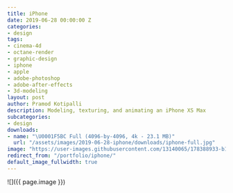 ```yaml
---
title: iPhone
date: 2019-06-28 00:00:00 Z
categories:
- design
tags:
- cinema-4d
- octane-render
- graphic-design
- iphone
- apple
- adobe-photoshop
- adobe-after-effects
- 3d-modeling
layout: post
author: Pramod Kotipalli
description: Modeling, texturing, and animating an iPhone XS Max
subcategories:
- design
downloads:
- name: "\U0001F5BC️ Full (4096-by-4096, 4k - 23.1 MB)"
  url: "/assets/images/2019-06-28-iphone/downloads/iphone-full.jpg"
image: "https://user-images.githubusercontent.com/13140065/178388933-b1867df0-0e51-4f57-941a-71bbe19d8565.png"
redirect_from: "/portfolio/iphone/"
default_image_fullwidth: true
---
```


![]({{ page.image }})
